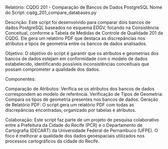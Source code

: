 Relatório: CQDG 201 - Comparação de Bancos de Dados PostgreSQL
Nome do Script: cqdg_201_compare_databases.py

Descrição:
Este script foi desenvolvido para comparar dois bancos de dados PostgreSQL baseados no esquema EDGV, focando na Consistência Conceitual, conforme a Tabela de Medidas de Controle de Qualidade 201 da CQDG. Ele gera um relatório PDF que destaca as discrepâncias nos atributos e tipos de geometria entre os bancos de dados analisados.

Objetivo:
O objetivo do script é garantir que os atributos e geometrias dos bancos de dados estejam em conformidade com o modelo de dados estabelecido, identificando possíveis inconsistências conceituais que possam comprometer a qualidade dos dados.

Componentes:

  Comparação de Atributos: Verifica se os atributos dos bancos de dados correspondem ao modelo de referência.
  Verificação de Tipos de Geometria: Compara os tipos de geometria presentes nos bancos de dados.
  Geração de Relatório PDF: O script gera um relatório PDF com todas as discrepâncias encontradas, organizado por tabelas e atributos.
  
Colaboração:
Este script faz parte de um projeto de pesquisa colaborativo entre a Prefeitura da Cidade do Recife (PCR) e o Departamento de Cartografia (DECART) da Universidade Federal de Pernambuco (UFPE). O foco é melhorar a qualidade dos dados geoespaciais utilizados nos processos cartográficos da cidade do Recife.
